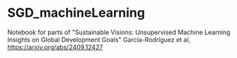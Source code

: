 # SGD_machineLearning
Notebook for parts of   "Sustainable Visions: Unsupervised Machine Learning Insights on Global Development Goals" García-Rodríguez et al, https://arxiv.org/abs/2409.12427


